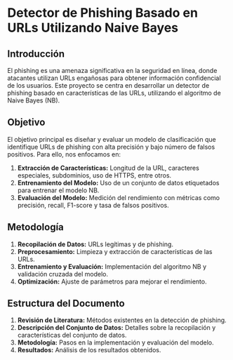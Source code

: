 # Detector de Phishing Basado en URLs Utilizando Naive Bayes

## Introducción

El phishing es una amenaza significativa en la seguridad en línea, donde atacantes utilizan URLs engañosas para obtener información confidencial de los usuarios. Este proyecto se centra en desarrollar un detector de phishing basado en características de las URLs, utilizando el algoritmo de Naive Bayes (NB).

## Objetivo

El objetivo principal es diseñar y evaluar un modelo de clasificación que identifique URLs de phishing con alta precisión y bajo número de falsos positivos. Para ello, nos enfocamos en:

1. **Extracción de Características:** Longitud de la URL, caracteres especiales, subdominios, uso de HTTPS, entre otros.
2. **Entrenamiento del Modelo:** Uso de un conjunto de datos etiquetados para entrenar el modelo NB.
3. **Evaluación del Modelo:** Medición del rendimiento con métricas como precisión, recall, F1-score y tasa de falsos positivos.

## Metodología

1. **Recopilación de Datos:** URLs legítimas y de phishing.
2. **Preprocesamiento:** Limpieza y extracción de características de las URLs.
3. **Entrenamiento y Evaluación:** Implementación del algoritmo NB y validación cruzada del modelo.
4. **Optimización:** Ajuste de parámetros para mejorar el rendimiento.

## Estructura del Documento

1. **Revisión de Literatura:** Métodos existentes en la detección de phishing.
2. **Descripción del Conjunto de Datos:** Detalles sobre la recopilación y características del conjunto de datos.
3. **Metodología:** Pasos en la implementación y evaluación del modelo.
4. **Resultados:** Análisis de los resultados obtenidos.
